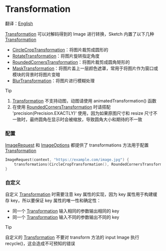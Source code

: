# Transformation

翻译：[English](transformation.md)

[Transformation] 可以对解码得到的 Image 进行转换，Sketch 内置了以下几种 [Transformation]

* [CircleCropTransformation]：将图片裁剪成圆形的
* [RotateTransformation]：将图片旋转指定角度
* [RoundedCornersTransformation]：将图片裁剪成圆角矩形的
* [MaskTransformation]：将图片盖上一层颜色遮罩，常用于将图片作为窗口或模块的背景时将图片变暗
* [BlurTransformation]：将图片进行模糊处理

> [!TIP]
> 1. [Transformation] 不支持动图，动图请使用 animatedTransformation() 函数
> 2. 在使用 [RoundedCornersTransformation] 时请搭配 'precision(Precision.EXACTLY)' 使用，因为如果原图尺寸和
     resize 尺寸不一致时，最终圆角在显示时会被缩放，导致圆角大小和期待的不一致

### 配置

[ImageRequest] 和 [ImageOptions] 都提供了 transformations 方法用于配置 [Transformation]

```kotlin
ImageRequest(context, "https://example.com/image.jpg") {
    transformations(CircleCropTransformation(), RoundedCornersTransformation(20f))
}
```

### 自定义

自定义 [Transformation] 时需要注意 key 属性的实现，因为 key 属性用于构建缓存 key，所以要保证 key
属性的唯一性和确定性：

* 同一个 [Transformation] 输入相同的参数输出相同的 key
* 同一个 [Transformation] 输入不同的参数输出不同的 key

> [!TIP]
> 自定义的 [Transformation] 不要对 transform 方法的 input Image 执行 recycle()，这会造成不可预知的错误

[Transformation]: ../../sketch-core/src/commonMain/kotlin/com/github/panpf/sketch/transform/Transformation.kt

[CircleCropTransformation]: ../../sketch-core/src/commonMain/kotlin/com/github/panpf/sketch/transform/CircleCropTransformation.kt

[RotateTransformation]: ../../sketch-core/src/commonMain/kotlin/com/github/panpf/sketch/transform/RotateTransformation.kt

[RoundedCornersTransformation]: ../../sketch-core/src/commonMain/kotlin/com/github/panpf/sketch/transform/RoundedCornersTransformation.kt

[MaskTransformation]: ../../sketch-core/src/commonMain/kotlin/com/github/panpf/sketch/transform/MaskTransformation.kt

[BlurTransformation]: ../../sketch-core/src/commonMain/kotlin/com/github/panpf/sketch/transform/BlurTransformation.kt

[ImageRequest]: ../../sketch-core/src/commonMain/kotlin/com/github/panpf/sketch/request/ImageRequest.common.kt

[ImageOptions]: ../../sketch-core/src/commonMain/kotlin/com/github/panpf/sketch/request/ImageOptions.common.kt